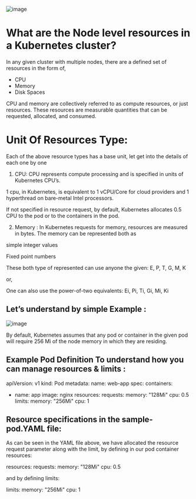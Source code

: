 ![image](https://user-images.githubusercontent.com/63234624/145821807-af57766e-558c-488c-925c-f5f1f2ca2b58.png)

# What are the Node level resources in a Kubernetes cluster?

In any given cluster with multiple nodes, there are a defined set of resources in the form of,

* CPU
* Memory
* Disk Spaces

CPU and memory are collectively referred to as compute resources, or just resources. These resources are measurable quantities that can be requested, allocated, and consumed.

# Unit Of Resources Type:

Each of the above resource types has a base unit, let get into the details of each one by one

1. CPU: CPU represents compute processing and is specified in units of Kubernetes CPU’s.

1 cpu, in Kubernetes, is equivalent to 1 vCPU/Core for cloud providers and 1 hyperthread on bare-metal Intel processors.

If not specified in resource request, by default, Kubernetes allocates 0.5 CPU to the pod or to the containers in the pod.

2. Memory : In Kubernetes requests for memory, resources are measured in bytes. The memory can be represented both as

simple integer values

Fixed point numbers

These both type of represented can use anyone the given: E, P, T, G, M, K

or,

One can also use the power-of-two equivalents: Ei, Pi, Ti, Gi, Mi, Ki

## Let’s understand by simple Example :

![image](https://user-images.githubusercontent.com/63234624/145822318-70a8a313-616e-494a-b8ad-9a862a2b0af3.png)


By default, Kubernetes assumes that any pod or container in the given pod will require 256 Mi of the node memory in which they are residing.


## Example Pod Definition To understand how you can manage resources & limits :

apiVersion: v1
kind: Pod
metadata:
  name: web-app
spec:
  containers:
  - name: app
    image: nginx
    resources:
      requests:
        memory: "128Mi"
        cpu: 0.5
      limits:
        memory: "256Mi"
        cpu: 1
        
        
        
## Resource specifications in the sample-pod.YAML file:

As can be seen in the YAML file above, we have allocated the resource request parameter along with the limit, by defining in our pod container
resources:

resources:
      requests:
        memory: "128Mi"
        cpu: 0.5

and by defining
limits:

limits:
        memory: "256Mi"
        cpu: 1

